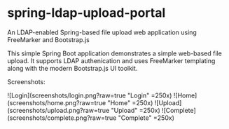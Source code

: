 # spring-ldap-upload-portal
An LDAP-enabled Spring-based file upload web application using FreeMarker and Bootstrap.js

This simple Spring Boot application demonstrates a simple web-based file upload. It supports LDAP authenication and uses FreeMarker templating along with the modern Bootstrap.js UI toolkit.

Screenshots:

![Login](screenshots/login.png?raw=true "Login" =250x)
![Home](screenshots/home.png?raw=true "Home" =250x)
![Upload](screenshots/upload.png?raw=true "Upload" =250x)
![Complete](screenshots/complete.png?raw=true "Complete" =250x)

